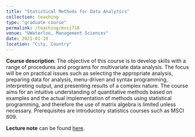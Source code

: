 ```yaml
---
title: "Statistical Methods for Data Analytics"
collection: teaching
type: "graduate course"
permalink: /teaching/msci718
venue: "UWaterloo, Management Sciences"
date: 2021-01-10
location: "City, Country"
---
```

**Course description**: The objective of this course is to develop skills with a range of procedures and programs for multivariate data analysis. The focus will be on practical issues such as selecting the appropriate analysis, preparing data for analysis, menu-driven and syntax programming, interpreting output, and presenting results of a complex nature. The course aims for an intuitive understanding of quantitative methods based on examples and the actual implementation of methods using statistical programming, and therefore the use of matrix algebra is limited unless necessary. Prerequisites are  introductory statistics courses such as MSCI 609. 

**Lecture note** can be found [here](http://yangjh2612.github.io/files/qda_lecture_note.pdf).
